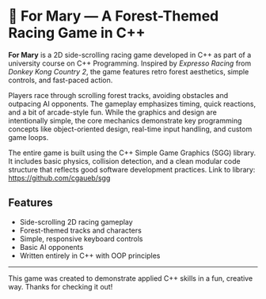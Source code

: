 # 🏁 For Mary — A Forest-Themed Racing Game in C++

**For Mary** is a 2D side-scrolling racing game developed in C++ as part of a university course on C++ Programming. Inspired by *Expresso Racing* from *Donkey Kong Country 2*, the game features retro forest aesthetics, simple controls, and fast-paced action.

Players race through scrolling forest tracks, avoiding obstacles and outpacing AI opponents. The gameplay emphasizes timing, quick reactions, and a bit of arcade-style fun. While the graphics and design are intentionally simple, the core mechanics demonstrate key programming concepts like object-oriented design, real-time input handling, and custom game loops.

The entire game is built using the C++ Simple Game Graphics (SGG) library. It includes basic physics, collision detection, and a clean modular code structure that reflects good software development practices. Link to library: https://github.com/cgaueb/sgg

## Features

- Side-scrolling 2D racing gameplay  
- Forest-themed tracks and characters  
- Simple, responsive keyboard controls  
- Basic AI opponents  
- Written entirely in C++ with OOP principles

---

This game was created to demonstrate applied C++ skills in a fun, creative way. Thanks for checking it out!
